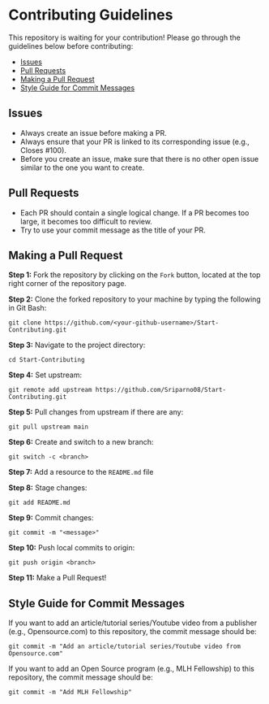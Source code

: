 # Contributing Guidelines

This repository is waiting for your contribution! Please go through the guidelines below before contributing:

- [Issues](#issues)
- [Pull Requests](#pull-requests)
- [Making a Pull Request](#making-a-pull-request)
- [Style Guide for Commit Messages](#style-guide-for-commit-messages)

## Issues

- Always create an issue before making a PR.
- Always ensure that your PR is linked to its corresponding issue (e.g., Closes #100).
- Before you create an issue, make sure that there is no other open issue similar to the one you want to create.

## Pull Requests

- Each PR should contain a single logical change. If a PR becomes too large, it becomes too difficult to review.
- Try to use your commit message as the title of your PR.

## Making a Pull Request

**Step 1:** Fork the repository by clicking on the `Fork` button, located at the top right corner of the repository page.

**Step 2:** Clone the forked repository to your machine by typing the following in Git Bash:

```
git clone https://github.com/<your-github-username>/Start-Contributing.git
```

**Step 3:** Navigate to the project directory:

```
cd Start-Contributing
```

**Step 4:** Set upstream:

```
git remote add upstream https://github.com/Sriparno08/Start-Contributing.git
```

**Step 5:** Pull changes from upstream if there are any:

```
git pull upstream main
```

**Step 6:** Create and switch to a new branch:

```
git switch -c <branch>
```

**Step 7:** Add a resource to the `README.md` file

**Step 8:** Stage changes:

```
git add README.md
```

**Step 9:** Commit changes:

```
git commit -m "<message>"
```

**Step 10:** Push local commits to origin:

```
git push origin <branch>
```

**Step 11:** Make a Pull Request!

## Style Guide for Commit Messages
  
If you want to add an article/tutorial series/Youtube video from a publisher (e.g., Opensource.com) to this repository, the commit message should be:

```
git commit -m "Add an article/tutorial series/Youtube video from Opensource.com"
```

If you want to add an Open Source program (e.g., MLH Fellowship) to this repository, the commit message should be:

```
git commit -m "Add MLH Fellowship"
